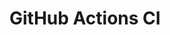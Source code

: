 # GitHub Actions CI


























































































































































































































































































































































































































































































































































































































































































































































































































































































































































































































































































































































































































































































































































































































































































































































































































































































































































































































































































































































































































































































































































































































































































































































































































































































































































































































